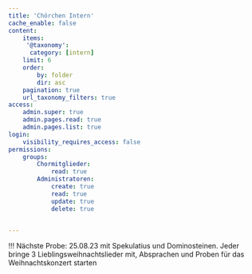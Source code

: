 ```yaml
---
title: 'Chörchen Intern'
cache_enable: false
content:
    items:
     '@taxonomy':
      category: [intern]    
    limit: 6
    order:
        by: folder
        dir: asc
    pagination: true
    url_taxonomy_filters: true
access:
    admin.super: true
    admin.pages.read: true
    admin.pages.list: true
login:
    visibility_requires_access: false
permissions:
    groups:
        Chormitglieder:
            read: true
        Administratoren:
            create: true
            read: true
            update: true
            delete: true

    
---
```


!!! Nächste Probe: 25.08.23 mit Spekulatius und Dominosteinen.  Jeder bringe 3 Lieblingsweihnachtslieder mit, Absprachen und Proben für das Weihnachtskonzert starten